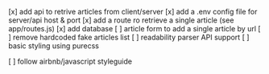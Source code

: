 [x] add api to retrive articles from client/server
[x] add a .env config file for server/api host & port
[x] add a route ro retrieve a single article (see app/routes.js)
[x] add database
[ ] article form to add a single article by url
[ ] remove hardcoded fake articles list
[ ] readability parser API support
[ ] basic styling using purecss

[ ] follow airbnb/javascript styleguide
